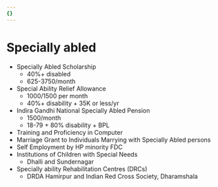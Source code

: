 ```yaml
---
{}
---
```

   
# Specially abled   
* Specially Abled Scholarship   
	* 40%+ disabled   
	* 625-3750/month   
* Special Ability Relief Allowance   
	* 1000/1500 per month   
	* 40%+ disability + 35K or less/yr   
* Indira Gandhi National Specially Abled Pension   
	* 1500/month   
	* 18-79 + 80% disability + BPL   
* Training and Proficiency in Computer   
* Marriage Grant to Individuals Marrying with Specially Abled persons   
* Self Employment by HP minority FDC   
* Institutions of Children with Special Needs   
	* Dhalli and Sundernagar   
* Specially ability Rehabilitation Centres (DRCs)   
	* DRDA Hamirpur and Indian Red Cross Society, Dharamshala